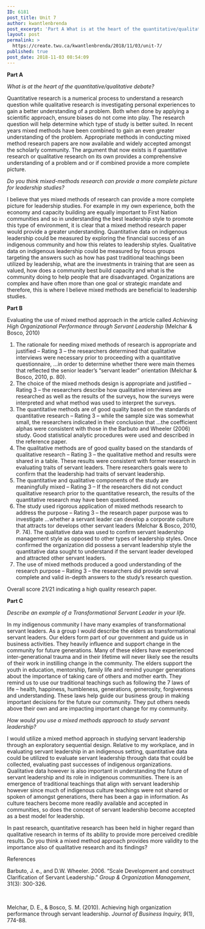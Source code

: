 ```yaml
---
ID: 6181
post_title: Unit 7
author: kwantlenbrenda
post_excerpt: 'Part A What is at the heart of the quantitative/qualitative debate? Quantitative research is a numerical process to understand a research question while qualitative research is investigating personal experiences to gain a better understanding of a problem. Both when done by applying a scientific approach, ensure biases do not come into play. The research question &hellip; <p><a href="https://create.twu.ca/kwantlenbrenda/2018/11/03/unit-7/">Continue reading<span> "Unit 7"</span></a></p>'
layout: post
permalink: >
  https://create.twu.ca/kwantlenbrenda/2018/11/03/unit-7/
published: true
post_date: 2018-11-03 08:54:09
---
```

<p><strong>Part A</strong></p>
<p><em>What is at the heart of the quantitative/qualitative debate?</em></p>
<p>Quantitative research is a numerical process to understand a research question while qualitative research is investigating personal experiences to gain a better understanding of a problem. Both when done by applying a scientific approach, ensure biases do not come into play. The research question will help determine which type of study is better suited. In recent years mixed methods have been combined to gain an even greater understanding of the problem. Appropriate methods in conducting mixed method research papers are now available and widely accepted amongst the scholarly community. The argument that now exists is if quantitative research or qualitative research on its own provides a comprehensive understanding of a problem and or if combined provide a more complete picture.</p>
<p><em>Do you think mixed-methods research can provide a more complete picture for leadership studies?  </em></p>
<p>I believe that yes mixed methods of research can provide a more complete picture for leadership studies. For example in my own experience, both the economy and capacity building are equally important to First Nation communities and so in understanding the best leadership style to promote this type of environment, it is clear that a mixed method research paper would provide a greater understanding. Quantitative data on indigenous leadership could be measured by exploring the financial success of an indigenous community and how this relates to leadership styles. Qualitative data on indigenous leadership could be measured by focus groups targeting the answers such as how has past traditional teachings been utilized by leadership, what are the investments in training that are seen as valued, how does a community best build capacity and what is the community doing to help people that are disadvantaged. Organizations are complex and have often more than one goal or strategic mandate and therefore, this is where I believe mixed methods are beneficial to leadership studies.</p>
<p><strong>Part B</strong></p>
<p>Evaluating the use of mixed method approach in the article called <em>Achieving High Organizational Performance through Servant Leadership</em> (Melchar &amp; Bosco, 2010)</p>
<ol>
<li>The rationale for needing mixed methods of research is appropriate and justified – Rating 3 – the researchers determined that qualitative interviews were necessary prior to proceeding with a quantitative questionnaire, …in order to determine whether there were main themes that reflected the senior leader’s “servant leader” orientation (Melchar &amp; Bosco, 2010, p. 80).</li>
<li>The choice of the mixed methods design is appropriate and justified – Rating 3 – the researchers describe how qualitative interviews are researched as well as the results of the surveys, how the surveys were interpreted and what method was used to interpret the surveys.</li>
<li>The quantitative methods are of good quality based on the standards of quantitative research – Rating 3 – while the sample size was somewhat small, the researchers indicated in their conclusion that …the coefficient alphas were consistent with those in the Barbuto and Wheeler (2006) study. Good statistical analytic procedures were used and described in the reference paper.</li>
<li>The qualitative methods are of good quality based on the standards of qualitative research – Rating 3 – the qualitative method and results were shared in a table. These results were consistent with former research in evaluating traits of servant leaders. There researchers goals were to confirm that the leadership had traits of servant leadership.</li>
<li>The quantitative and qualitative components of the study are meaningfully mixed – Rating 3 – If the researchers did not conduct qualitative research prior to the quantitative research, the results of the quantitative research may have been questioned.</li>
<li>The study used rigorous application of mixed methods research to address the purpose – Rating 3 – the research paper purpose was to investigate …whether a servant leader can develop a corporate culture that attracts tor develops other servant leaders (Melchar &amp; Bosco, 2010, P. 74). The qualitative data was used to confirm servant leadership management style as opposed to other types of leadership styles. Once confirmed the organization did possess a servant leadership style the quantitative data sought to understand if the servant leader developed and attracted other servant leaders.</li>
<li>The use of mixed methods produced a good understanding of the research purpose – Rating 3 – the researchers did provide serval complete and valid in-depth answers to the study’s research question.</li>
</ol>
<p>Overall score 21/21 indicating a high quality research paper.</p>
<p><strong>Part C</strong></p>
<p><em>Describe an example of a Transformational Servant Leader in your life.</em></p>
<p>In my indigenous community I have many examples of transformational servant leaders. As a group I would describe the elders as transformational servant leaders. Our elders form part of our government and guide us in business activities. They heavily influence and support change in the community for future generations. Many of these elders have experienced inter-generational trauma and in their lifetime will never likely see the results of their work in instilling change in the community. The elders support the youth in education, mentorship, family life and remind younger generations about the importance of taking care of others and mother earth. They remind us to use our traditional teachings such as following the 7 laws of life – health, happiness, humbleness, generations, generosity, forgiveness and understanding. These laws help guide our business group in making important decisions for the future our community. They put others needs above their own and are impacting important change for my community.</p>
<p><em>How would you use a mixed methods approach to study servant leadership?</em></p>
<p>I would utilize a mixed method approach in studying servant leadership through an exploratory sequential design. Relative to my workplace, and in evaluating servant leadership in an indigenous setting, quantitative data could be utilized to evaluate servant leadership through data that could be collected, evaluating past successes of indigenous organizations. Qualitative data however is also important in understanding the future of servant leadership and its role in indigenous communities. There is an emergence of traditional teachings that align with servant leadership however since much of indigenous culture teachings were not shared or spoken of amongst generations, there has been a gap in information. As culture teachers become more readily available and accepted in communities, so does the concept of servant leadership become accepted as a best model for leadership.</p>
<p>In past research, quantitative research has been held in higher regard than qualitative research in terms of its ability to provide more perceived credible results. Do you think a mixed method approach provides more validity to the importance also of qualitative research and its findings?</p>
<p>References</p>
<p>Barbuto, J. e., and D.W. Wheeler. 2006. “Scale Development and construct Clarification of Servant Leadership.” <em>Group &amp; Organization Management</em>, 31(3): 300-326.</p>
<p>&nbsp;</p>
<p>Melchar, D. E., &amp; Bosco, S. M. (2010). Achieving high organization performance through servant leadership. <em>Journal of Business Inquiry, 9</em>(1), 774-88.</p>